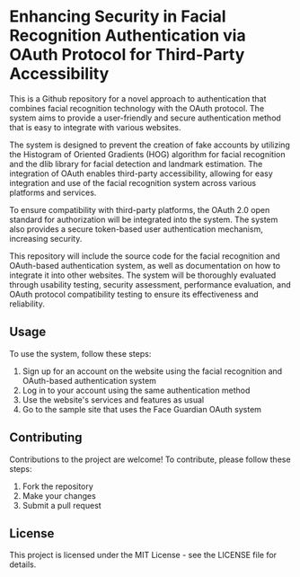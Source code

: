 # Enhancing Security in Facial Recognition Authentication via OAuth Protocol for Third-Party Accessibility

This is a Github repository for a novel approach to authentication that combines facial recognition technology with the OAuth protocol. The system aims to provide a user-friendly and secure authentication method that is easy to integrate with various websites.

The system is designed to prevent the creation of fake accounts by utilizing the Histogram of Oriented Gradients (HOG) algorithm for facial recognition and the dlib library for facial detection and landmark estimation. The integration of OAuth enables third-party accessibility, allowing for easy integration and use of the facial recognition system across various platforms and services.

To ensure compatibility with third-party platforms, the OAuth 2.0 open standard for authorization will be integrated into the system. The system also provides a secure token-based user authentication mechanism, increasing security.

This repository will include the source code for the facial recognition and OAuth-based authentication system, as well as documentation on how to integrate it into other websites. The system will be thoroughly evaluated through usability testing, security assessment, performance evaluation, and OAuth protocol compatibility testing to ensure its effectiveness and reliability.

## Usage

To use the system, follow these steps:

1. Sign up for an account on the website using the facial recognition and OAuth-based authentication system
2. Log in to your account using the same authentication method
3. Use the website's services and features as usual
4. Go to the sample site that uses the Face Guardian OAuth system

## Contributing

Contributions to the project are welcome! To contribute, please follow these steps:

1. Fork the repository
2. Make your changes
3. Submit a pull request

## License

This project is licensed under the MIT License - see the LICENSE file for details.
